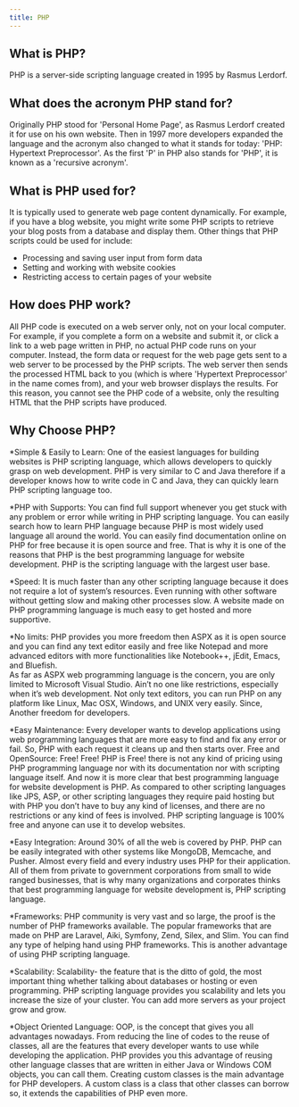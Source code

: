 ```yaml
---
title: PHP
---
```


## What is PHP?

PHP is a server-side scripting language created in 1995 by Rasmus Lerdorf.

## What does the acronym PHP stand for?

Originally PHP stood for 'Personal Home Page', as Rasmus Lerdorf created it for use on his own website. Then in 1997 more developers expanded the language and the acronym also changed to what it stands for today: 'PHP: Hypertext Preprocessor'. As the first 'P' in PHP also stands for 'PHP', it is known as a 'recursive acronym'.

## What is PHP used for?

It is typically used to generate web page content dynamically. For example, if you have a blog website, you might write some PHP scripts to retrieve your blog posts from a database and display them. Other things that PHP scripts could be used for include:

* Processing and saving user input from form data
* Setting and working with website cookies
* Restricting access to certain pages of your website

## How does PHP work?

All PHP code is executed on a web server only, not on your local computer. For example, if you complete a form on a website and submit it, or click a link to a web page written in PHP, no actual PHP code runs on your computer. Instead, the form data or request for the web page gets sent to a web server to be processed by the PHP scripts. The web server then sends the processed HTML back to you (which is where 'Hypertext Preprocessor' in the name comes from), and your web browser displays the results. For this reason, you cannot see the PHP code of a website, only the resulting HTML that the PHP scripts have produced.


## Why Choose PHP?

*Simple & Easily to Learn:
One of the easiest languages for building websites is PHP scripting language, which allows developers to quickly grasp on web development. PHP is very similar to C and Java therefore if a developer knows how to write code in C and Java, they can quickly learn PHP scripting language too.

*PHP with Supports:
You can find full support whenever you get stuck with any problem or error while writing in PHP scripting language. You can easily search how to learn PHP language because PHP is most widely used language all around the world. You can easily find documentation online on PHP for free because it is open source and free. That is why it is one of the reasons that PHP is the best programming language for website development. PHP is the scripting language with the largest user base.

*Speed:
It is much faster than any other scripting language because it does not require a lot of system’s resources. Even running with other software without getting slow and making other processes slow. A website made on PHP programming language is much easy to get hosted and more supportive.

*No limits:
PHP provides you more freedom then ASPX as it is open source and you can find any text editor easily and free like Notepad and more advanced editors with more functionalities like Notebook++, jEdit, Emacs, and Bluefish.  
As far as ASPX web programming language is the concern, you are only limited to Microsoft Visual Studio. Ain’t no one like restrictions, especially when it’s web development.
Not only text editors, you can run PHP on any platform like Linux, Mac OSX, Windows, and UNIX very easily. Since, Another freedom for developers.

*Easy Maintenance:
Every developer wants to develop applications using web programming languages that are more easy to find and fix any error or fail. So, PHP with each request it cleans up and then starts over.
Free and OpenSource:
Free! Free! PHP is Free! there is not any kind of pricing using PHP programming language nor with its documentation nor with scripting language itself. And now it is more clear that best programming language for website development is PHP.
As compared to other scripting languages like JPS, ASP, or other scripting languages they require paid hosting but with PHP you don’t have to buy any kind of licenses, and there are no restrictions or any kind of fees is involved. PHP scripting language is 100% free and anyone can use it to develop websites.

*Easy Integration:
Around 30% of all the web is covered by PHP. PHP can be easily integrated with other systems like MongoDB, Memcache, and Pusher. Almost every field and every industry uses PHP for their application. All of them from private to government corporations from small to wide ranged businesses, that is why many organizations and corporates thinks that best programming language for website development is, PHP scripting language.

*Frameworks:
PHP community is very vast and so large, the proof is the number of PHP frameworks available.
The popular frameworks that are made on PHP are Laravel, Aiki, Symfony, Zend, Silex, and Slim. You can find any type of helping hand using PHP frameworks. This is another advantage of using PHP scripting language. 

*Scalability:
Scalability- the feature that is the ditto of gold, the most important thing whether talking about databases or hosting or even programming. PHP scripting language provides you scalability and lets you increase the size of your cluster. You can add more servers as your project grow and grow.

*Object Oriented Language:
OOP, is the concept that gives you all advantages nowadays. From reducing the line of codes to the reuse of classes, all are the features that every developer wants to use while developing the application.
PHP provides you this advantage of reusing other language classes that are written in either Java or Windows COM objects, you can call them. Creating custom classes is the main advantage for PHP developers. A custom class is a class that other classes can borrow so, it extends the capabilities of PHP even more.
